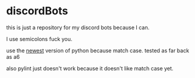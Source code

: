 # discordBots
this is just a repository for my discord bots because I can.

I use semicolons fuck you.

use the [newest](https://www.python.org/downloads/release/python-3100a6/) version of python because match case. tested as far back as a6

also pylint just doesn't work because it doesn't like match case yet.